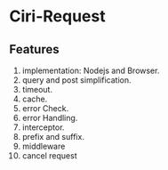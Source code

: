# Ciri-Request

## Features

1. implementation: Nodejs and Browser.
2. query and post simplification.
3. timeout.
4. cache.
5. error Check.
6. error Handling.
7. interceptor.
8. prefix and suffix.
9. middleware
10. cancel request